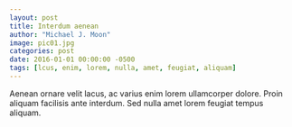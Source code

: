 ```yaml
---
layout: post
title: Interdum aenean
author: "Michael J. Moon"
image: pic01.jpg
categories: post
date: 2016-01-01 00:00:00 -0500
tags: [lcus, enim, lorem, nulla, amet, feugiat, aliquam]
---
```

Aenean ornare velit lacus, ac varius enim lorem ullamcorper dolore. Proin aliquam facilisis ante interdum. Sed nulla amet lorem feugiat tempus aliquam.
